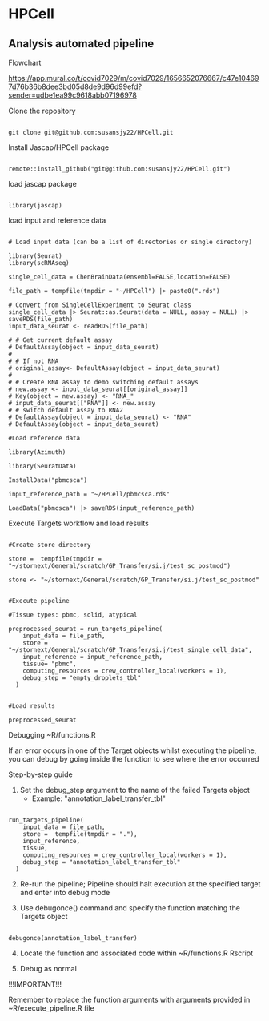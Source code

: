 # HPCell

## Analysis automated pipeline

Flowchart

https://app.mural.co/t/covid7029/m/covid7029/1656652076667/c47e104697d76b36b8dee3bd05d8de9d96d99efd?sender=udbe1ea99c9618abb07196978

Clone the repository

```{r}

git clone git@github.com:susansjy22/HPCell.git

```

Install Jascap/HPCell package 

```{r}

remote::install_github("git@github.com:susansjy22/HPCell.git")

```

load jascap package 

```{r}

library(jascap)

```

load input and reference data


```{r}

# Load input data (can be a list of directories or single directory)

library(Seurat)
library(scRNAseq)

single_cell_data = ChenBrainData(ensembl=FALSE,location=FALSE)

file_path = tempfile(tmpdir = "~/HPCell") |> paste0(".rds")

# Convert from SingleCellExperiment to Seurat class
single_cell_data |> Seurat::as.Seurat(data = NULL, assay = NULL) |> saveRDS(file_path)
input_data_seurat <- readRDS(file_path)

# # Get current default assay
# DefaultAssay(object = input_data_seurat)
# 
# # If not RNA 
# original_assay<- DefaultAssay(object = input_data_seurat)
# 
# # Create RNA assay to demo switching default assays
# new.assay <- input_data_seurat[[original_assay]]
# Key(object = new.assay) <- "RNA_"
# input_data_seurat[["RNA"]] <- new.assay
# # switch default assay to RNA2
# DefaultAssay(object = input_data_seurat) <- "RNA"
# DefaultAssay(object = input_data_seurat)

#Load reference data 

library(Azimuth)

library(SeuratData)

InstallData("pbmcsca")

input_reference_path = "~/HPCell/pbmcsca.rds"

LoadData("pbmcsca") |> saveRDS(input_reference_path)

```

Execute Targets workflow and load results


```{r}

#Create store directory 

store =  tempfile(tmpdir = "~/stornext/General/scratch/GP_Transfer/si.j/test_sc_postmod")

store <- "~/stornext/General/scratch/GP_Transfer/si.j/test_sc_postmod"


#Execute pipeline

#Tissue types: pbmc, solid, atypical

preprocessed_seurat = run_targets_pipeline(
    input_data = file_path, 
    store =  "~/stornext/General/scratch/GP_Transfer/si.j/test_single_cell_data", 
    input_reference = input_reference_path,
    tissue= "pbmc",
    computing_resources = crew_controller_local(workers = 1), 
    debug_step = "empty_droplets_tbl"
  )


#Load results

preprocessed_seurat

```

Debugging ~R/functions.R

If an error occurs in one of the Target objects whilst executing the pipeline, you can debug by going inside the function to see where the error occurred

Step-by-step guide

1. Set the debug_step argument to the name of the failed Targets object 
   - Example: "annotation_label_transfer_tbl"

```{r}

run_targets_pipeline(
    input_data = file_path, 
    store =  tempfile(tmpdir = "."), 
    input_reference,
    tissue,
    computing_resources = crew_controller_local(workers = 1), 
    debug_step = "annotation_label_transfer_tbl"
  )

```

2. Re-run the pipeline; Pipeline should halt execution at the specified target and enter into debug mode 

3. Use debugonce() command and specify the function matching the Targets object 

```{r}

debugonce(annotation_label_transfer)

```
4. Locate the function and associated code within ~R/functions.R Rscript

5. Debug as normal 

!!!IMPORTANT!!! 
   
   Remember to replace the function arguments with arguments provided in ~R/execute_pipeline.R file

